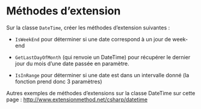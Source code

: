 # Méthodes d’extension

Sur la classe `DateTime`, créer les méthodes d’extension suivantes :

-  `IsWeekEnd` pour déterminer si une date correspond à un jour de
   week-end

-  `GetLastDayOfMonth` (qui renvoie un DateTime) pour récupérer le dernier
   jour du mois d’une date passée en paramètre.

-  `IsInRange` pour déterminer si une date est dans un intervalle donné
   (la fonction prend donc 3 paramètres)

Autres exemples de méthodes d’extensions sur la classe DateTime sur
cette page : <http://www.extensionmethod.net/csharp/datetime>